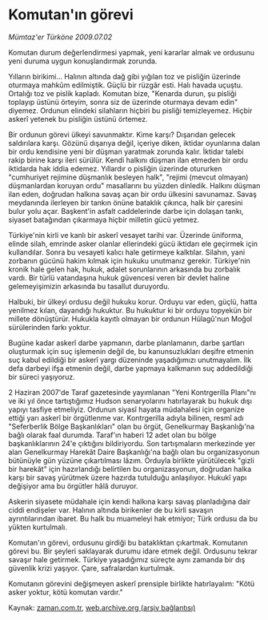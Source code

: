 # Komutan'ın görevi

*Mümtaz'er Türköne 2009.07.02*

<tr><td class="metin" colspan="2" style="padding-top: 20px; padding-left: 5px; padding-right: 10px;">Komutan durum değerlendirmesi yapmak, yeni kararlar almak ve ordusunu yeni duruma uygun konuşlandırmak zorunda.</td></tr><tr><td class="metin" colspan="2" style="padding-top: 20px; padding-left: 5px; padding-right: 10px;"><p> Yılların birikimi... Halının altında dağ gibi yığılan toz ve pisliğin üzerinde oturmaya mahkûm edilmiştik. Güçlü bir rüzgâr esti. Halı havada uçuştu. Ortalığı toz ve pislik kapladı. Komutan bize, "Kenarda durun, şu pisliği toplayıp üstünü örteyim, sonra siz de üzerinde oturmaya devam edin" diyemez. Ordunun elindeki silahların hiçbiri bu pisliği temizleyemez. Hiçbir askerî yetenek bu pisliğin üstünü örtemez.
<p> Bir ordunun görevi ülkeyi savunmaktır. Kime karşı? Dışarıdan gelecek saldırılara karşı. Gözünü dışarıya değil, içeriye diken, iktidar oyunlarına dalan bir ordu kendisine yeni bir düşman yaratmak zorunda kalır. İktidar talebi rakip birine karşı ileri sürülür. Kendi halkını düşman ilan etmeden bir ordu iktidarda hak iddia edemez. Yıllardır o pisliğin üzerinde otururken "cumhuriyet rejimine düşmanlık besleyen halk", "rejimi (mevcut olmayan) düşmanlardan koruyan ordu" masallarını bu yüzden dinledik. Halkını düşman ilan eden, doğrudan halkına savaş açan bir ordu ülkesini savunamaz. Savaş meydanında ilerleyen bir tankın önüne bataklık çıkınca, halk bir çaresini bulur yolu açar. Başkent'in asfalt caddelerinde darbe için dolaşan tankı, siyaset batağından çıkarmaya hiçbir milletin gücü yetmez.
<p> Türkiye'nin kirli ve kanlı bir askerî vesayet tarihi var. Üzerinde üniforma, elinde silah, emrinde asker olanlar ellerindeki gücü iktidarı ele geçirmek için kullandılar. Sonra bu vesayeti kalıcı hale getirmeye kalktılar. Silahın, yani zorbanın gücünü hakim kılmak için hukuku unutmanız gerekir. Türkiye'nin kronik hale gelen hak, hukuk, adalet sorunlarının arkasında bu zorbalık vardı. Bir türlü vatandaşına hukuk güvencesi veren bir devlet haline gelemeyişimizin arkasında bu tasallut duruyordu.
<p> Halbuki, bir ülkeyi ordusu değil hukuku korur. Orduyu var eden, güçlü, hatta yenilmez kılan, dayandığı hukuktur. Bu hukuktur ki bir orduyu topyekün bir millete dönüştürür. Hukukla kayıtlı olmayan bir ordunun Hülagû'nun Moğol sürülerinden farkı yoktur.
<p> Bugüne kadar askerî darbe yapmanın, darbe planlamanın, darbe şartları oluşturmak için suç işlemenin değil de, bu kanunsuzlukları deşifre etmenin suç kabul edildiği bir askerî yargı düzeninde yaşadığımızı unutmayalım. İlk defa darbeyi ifşa etmenin değil, darbe yapmaya kalkmanın suç addedildiği bir süreci yaşıyoruz.
<p> 2 Haziran 2007'de Taraf gazetesinde yayımlanan "Yeni Kontrgerilla Planı"nı ve iki yıl önce tartıştığımız Hudson senaryolarını hatırlayarak bu hukuk dışı yapıyı tasfiye etmeliyiz. Ordunun siyasî hayata müdahalesi için organize ettiği yarı askerî bir örgütlenme var. Kontrgerilla adıyla bilinen, resmî adı "Seferberlik Bölge Başkanlıkları" olan bu örgüt, Genelkurmay Başkanlığı'na bağlı olarak faal durumda. Taraf'ın haberi 12 adet olan bu bölge başkanlıklarının 24'e çıktığını bildiriyordu. Son tartışmaların merkezinde yer alan Genelkurmay Harekât Daire Başkanlığı'na bağlı olan bu organizasyonun bütünüyle gün yüzüne çıkartılması lâzım. Orduyla birlikte yürütülecek "gizli bir harekât" için hazırlandığı belirtilen bu organizasyonun, doğrudan halka karşı bir savaş yürütmek üzere hazırda tutulduğu anlaşılıyor. Hukukî yapı değişiyor ama bu örgütler hâlâ duruyor.
<p> Askerin siyasete müdahale için kendi halkına karşı savaş planladığına dair ciddi endişeler var. Halının altında birikenler de bu kirli savaşın ayrıntılarından ibaret. Bu halk bu muameleyi hak etmiyor; Türk ordusu da bu yükten kurtulmalı.
<p> Komutan'ın görevi, ordusunu girdiği bu bataklıktan çıkartmak. Komutanın görevi bu. Bir şeyleri saklayarak durumu idare etmek değil. Ordusunu tekrar savaşır hale getirmek. Türkiye yaşadığımız süreçte aynı zamanda bir dış güvenlik krizi yaşıyor. Çare, safralardan kurtulmak.
<p> Komutanın görevini değişmeyen askerî prensiple birlikte hatırlayalım: "Kötü asker yoktur, kötü komutan vardır." <br/></p></p></p></p></p></p></p></p></p></td></tr>

Kaynak: [zaman.com.tr](http://zaman.com.tr/yazar.do?yazino=865066), [web.archive.org (arşiv bağlantısı)](http://web.archive.org/web/20090705081740/http://www.zaman.com.tr:80/yazar.do?yazino=865066)

